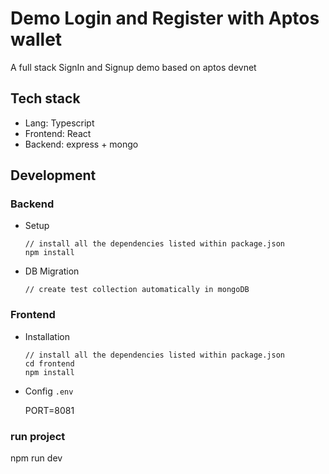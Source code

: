 # Demo Login and Register with Aptos wallet

A full stack SignIn and Signup demo based on aptos devnet

## Tech stack

- Lang: Typescript
- Frontend: React
- Backend: express + mongo

## Development

### Backend

- Setup

  ```
  // install all the dependencies listed within package.json
  npm install

- DB Migration

  ```
  // create test collection automatically in mongoDB

  ```

### Frontend

- Installation

  ```
  // install all the dependencies listed within package.json
  cd frontend
  npm install
  ```

- Config `.env`

    PORT=8081

### run project

  npm run dev